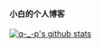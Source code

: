 #### 小白的个人博客  
[![q-_-p's github stats](https://github-readme-stats.vercel.app/api?username=xiaobai2233&theme=dracula)](http://q-_-p.gitee.io/)
